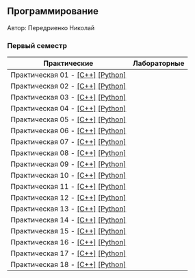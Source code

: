 ## Программирование

Автор: Передриенко Николай

### Первый семестр

| Практические | Лабораторные |
| ------------ | ------------ |
| Практическая 01 - [[C++]](./Practice/01/C++/Project1/Source.cpp) [[Python]](./Practice/01/Python/PythonApplication1/PythonApplication1.py)
| Практическая 02 - [[C++]](./Practice/02/C++/Project2/Source.cpp) [[Python]](./Practice/02/Python/PythonApplication2/PythonApplication2.py)
| Практическая 03 - [[C++]](./Practice/03/C++/Project3/Source.cpp) [[Python]](./Practice/03/Python/PythonApplication3/PythonApplication3.py)
| Практическая 04 - [[C++]](./Practice/04/C++/Project4/Source.cpp) [[Python]](./Practice/04/Python/PythonApplication4/PythonApplication4.py)
| Практическая 05 - [[C++]](./Practice/05/C++/Project5/Source.cpp) [[Python]](./Practice/05/Python/PythonApplication5/PythonApplication5.py)
| Практическая 06 - [[C++]](./Practice/06/C++/Project6/Source.cpp) [[Python]](./Practice/06/Python/PythonApplication6/PythonApplication6.py)
| Практическая 07 - [[C++]](./Practice/07/C++/Project7/Source.cpp) [[Python]](./Practice/07/Python/PythonApplication7/PythonApplication7.py)
| Практическая 08 - [[C++]](./Practice/08/C++/Project8/Source.cpp) [[Python]](./Practice/08/Python/PythonApplication8/PythonApplication8.py)
| Практическая 09 - [[C++]](./Practice/09/C++/Project9/Source.cpp) [[Python]](./Practice/09/Python/PythonApplication9/PythonApplication9.py)
| Практическая 10 - [[C++]](./Practice/10/C++/Project10/Source.cpp) [[Python]](./Practice/10/Python/PythonApplication10/PythonApplication10.py)
| Практическая 11 - [[C++]](./Practice/11/C++/Project11/Source.cpp) [[Python]](./Practice/11/Python/PythonApplication11/PythonApplication11.py)
| Практическая 12 - [[C++]](./Practice/12/C++/Project12/Source.cpp) [[Python]](./Practice/12/Python/PythonApplication12/PythonApplication12.py)
| Практическая 13 - [[C++]](./Practice/13/C++/Project13/Source.cpp) [[Python]](./Practice/13/Python/PythonApplication13/PythonApplication13.py)
| Практическая 14 - [[C++]](./Practice/14/C++/Project14/Source.cpp) [[Python]](./Practice/14/Python/PythonApplication14/PythonApplication14.py)
| Практическая 15 - [[C++]](./Practice/15/C++/Project15/Source.cpp) [[Python]](./Practice/15/Python/PythonApplication15/PythonApplication15.py)
| Практическая 16 - [[C++]](./Practice/16/C++/Project16/Source.cpp) [[Python]](./Practice/16/Python/PythonApplication16/PythonApplication16.py)
| Практическая 17 - [[C++]](./Practice/17/C++/Project17/Source.cpp) [[Python]](./Practice/17/Python/PythonApplication17/PythonApplication17.py)
| Практическая 18 - [[C++]](./Practice/18/C++/Project18/Source.cpp) [[Python]](./Practice/18/Python/PythonApplication18/PythonApplication18.py)